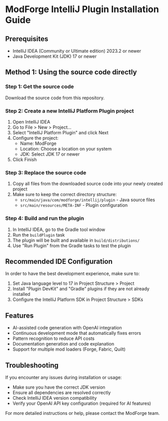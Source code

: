 # ModForge IntelliJ Plugin Installation Guide

## Prerequisites
- IntelliJ IDEA (Community or Ultimate edition) 2023.2 or newer
- Java Development Kit (JDK) 17 or newer

## Method 1: Using the source code directly

### Step 1: Get the source code
Download the source code from this repository.

### Step 2: Create a new IntelliJ Platform Plugin project
1. Open IntelliJ IDEA
2. Go to File > New > Project...
3. Select "IntelliJ Platform Plugin" and click Next
4. Configure the project:
   - Name: ModForge
   - Location: Choose a location on your system
   - JDK: Select JDK 17 or newer
5. Click Finish

### Step 3: Replace the source code
1. Copy all files from the downloaded source code into your newly created project
2. Make sure to keep the correct directory structure:
   - `src/main/java/com/modforge/intellij/plugin` - Java source files
   - `src/main/resources/META-INF` - Plugin configuration

### Step 4: Build and run the plugin
1. In IntelliJ IDEA, go to the Gradle tool window
2. Run the `buildPlugin` task
3. The plugin will be built and available in `build/distributions/`
4. Use "Run Plugin" from the Gradle tasks to test the plugin

## Recommended IDE Configuration
In order to have the best development experience, make sure to:

1. Set Java language level to 17 in Project Structure > Project
2. Install "Plugin DevKit" and "Gradle" plugins if they are not already installed
3. Configure the IntelliJ Platform SDK in Project Structure > SDKs

## Features
- AI-assisted code generation with OpenAI integration
- Continuous development mode that automatically fixes errors
- Pattern recognition to reduce API costs
- Documentation generation and code explanation
- Support for multiple mod loaders (Forge, Fabric, Quilt)

## Troubleshooting
If you encounter any issues during installation or usage:
- Make sure you have the correct JDK version
- Ensure all dependencies are resolved correctly
- Check IntelliJ IDEA version compatibility
- Verify your OpenAI API key configuration (required for AI features)

For more detailed instructions or help, please contact the ModForge team.